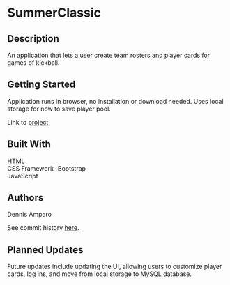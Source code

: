 # SummerClassic

## Description

An application that lets a user create team rosters and player cards for games of kickball.

## Getting Started

Application runs in browser, no installation or download needed.  Uses local storage for now to save player pool.

Link to [project](https://damparo.github.io/SummerClassic/)

## Built With

HTML <br>
CSS Framework- Bootstrap <br>
JavaScript <br>

## Authors
Dennis Amparo <br>

See commit history [here](https://github.com/damparo/SummerClassic/graphs/contributors).

## Planned Updates
Future updates include updating the UI, allowing users to customize player cards, log ins, and move from local storage to MySQL database.


